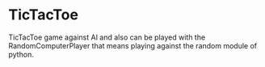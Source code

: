 # TicTacToe
TicTacToe game against AI and also can be played with the RandomComputerPlayer that means playing against the random module of python.
